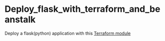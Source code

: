 # Deploy_flask_with_terraform_and_beanstalk

Deploy a flask(python) application with this [Terraform module](https://github.com/gsidhu13/Deploy_flask_with_terraform_and_beanstalk/blob/master/eb_app.tf)
